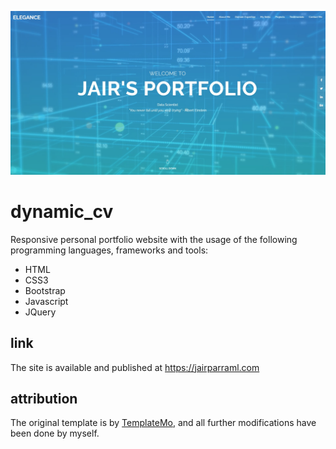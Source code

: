 ![](images/portfolio.jpg)

# dynamic_cv
Responsive personal portfolio website with the usage of the following programming languages, frameworks and tools: 
- HTML 
- CSS3
- Bootstrap
- Javascript
- JQuery

## link
The site is available and published at https://jairparraml.com

## attribution
The original template is by <a href="https://templatemo.com/">TemplateMo</a>, and all further modifications have been done by myself. 
